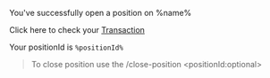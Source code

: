 You\'ve successfully open a position on %name%

Click here to check your [Transaction](https://solscan.io/tx/%signature%) 

Your positionId is `%positionId%`

> To close position use the \/close-position \<positionId\:optional\>